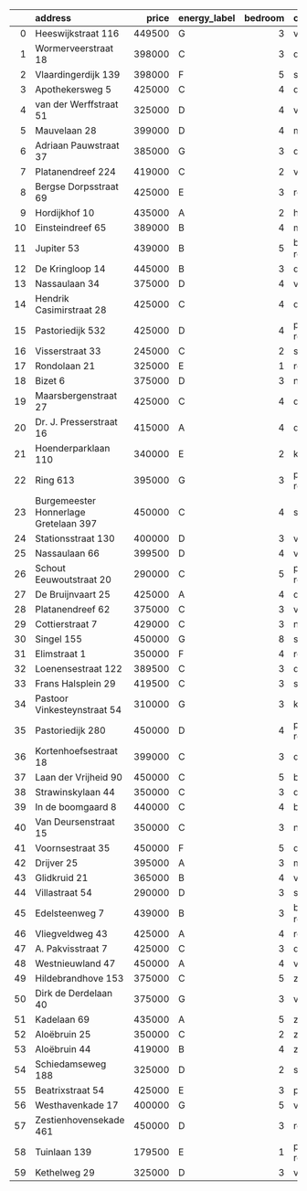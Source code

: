 |    | address                               |   price | energy_label   |   bedroom | city                |   house_age |   house_id |
|---:|:--------------------------------------|--------:|:---------------|----------:|:--------------------|------------:|-----------:|
|  0 | Heeswijkstraat 116                    |  449500 | G              |         3 | voorburg            |          74 |   43483781 |
|  1 | Wormerveerstraat 18                   |  398000 | C              |         3 | den-haag            |          74 |   43465786 |
|  2 | Vlaardingerdijk 139                   |  398000 | F              |         5 | schiedam            |          95 |   43418579 |
|  3 | Apothekersweg 5                       |  425000 | C              |         4 | delft               |          34 |   42327517 |
|  4 | van der Werffstraat 51                |  325000 | D              |         4 | vlaardingen         |          65 |   43400613 |
|  5 | Mauvelaan 28                          |  399000 | D              |         4 | maassluis           |          63 |   43409225 |
|  6 | Adriaan Pauwstraat 37                 |  385000 | G              |         3 | delft               |          96 |   43494940 |
|  7 | Platanendreef 224                     |  419000 | C              |         2 | vlaardingen         |          38 |   43418824 |
|  8 | Bergse Dorpsstraat 69                 |  425000 | E              |         3 | rotterdam           |         103 |   42302697 |
|  9 | Hordijkhof 10                         |  435000 | A              |         2 | honselersdijk       |          23 |   43403708 |
| 10 | Einsteindreef 65                      |  389000 | B              |         4 | maassluis           |          41 |   43408652 |
| 11 | Jupiter 53                            |  439000 | B              |         5 | berkel-en-rodenrijs |          51 |   43493158 |
| 12 | De Kringloop 14                       |  445000 | B              |         3 | delft               |          32 |   43401598 |
| 13 | Nassaulaan 34                         |  375000 | D              |         4 | vlaardingen         |          86 |   43402797 |
| 14 | Hendrik Casimirstraat 28              |  425000 | C              |         4 | delft               |          75 |   43474953 |
| 15 | Pastoriedijk 532                      |  425000 | D              |         4 | pernis-rotterdam    |        2024 |   43405993 |
| 16 | Visserstraat 33                       |  245000 | C              |         2 | schiedam            |         152 |   43412221 |
| 17 | Rondolaan 21                          |  325000 | E              |         1 | rotterdam           |         108 |   42116063 |
| 18 | Bizet 6                               |  375000 | D              |         3 | naaldwijk           |          52 |   43410359 |
| 19 | Maarsbergenstraat 27                  |  425000 | C              |         4 | den-haag            |          75 |   43497367 |
| 20 | Dr. J. Presserstraat 16               |  415000 | A              |         4 | den-haag            |          42 |   43417458 |
| 21 | Hoenderparklaan 110                   |  340000 | E              |         2 | kwintsheul          |          99 |   43487870 |
| 22 | Ring 613                              |  395000 | G              |         3 | pernis-rotterdam    |          97 |   43496243 |
| 23 | Burgemeester Honnerlage Gretelaan 397 |  450000 | C              |         4 | schiedam            |          35 |   43481836 |
| 24 | Stationsstraat 130                    |  400000 | D              |         3 | vlaardingen         |         124 |   43419540 |
| 25 | Nassaulaan 66                         |  399500 | D              |         4 | vlaardingen         |          85 |   43411170 |
| 26 | Schout Eeuwoutstraat 20               |  290000 | C              |         5 | pernis-rotterdam    |          47 |   43408539 |
| 27 | De Bruijnvaart 25                     |  425000 | A              |         4 | den-haag            |          21 |   43407078 |
| 28 | Platanendreef 62                      |  375000 | C              |         3 | vlaardingen         |          39 |   43404240 |
| 29 | Cottierstraat 7                       |  429000 | C              |         3 | naaldwijk           |          33 |   43465417 |
| 30 | Singel 155                            |  450000 | G              |         8 | schiedam            |         138 |   43411413 |
| 31 | Elimstraat 1                          |  350000 | F              |         4 | rotterdam           |          66 |   43497013 |
| 32 | Loenensestraat 122                    |  389500 | C              |         3 | den-haag            |         118 |   42324079 |
| 33 | Frans Halsplein 29                    |  419500 | C              |         3 | schiedam            |          93 |   43419624 |
| 34 | Pastoor Vinkesteynstraat 54           |  310000 | G              |         3 | kwintsheul          |          86 |   43459042 |
| 35 | Pastoriedijk 280                      |  450000 | D              |         4 | pernis-rotterdam    |         124 |   42316553 |
| 36 | Kortenhoefsestraat 18                 |  399000 | C              |         3 | den-haag            |          97 |   43418862 |
| 37 | Laan der Vrijheid 90                  |  450000 | C              |         5 | bergschenhoek       |          57 |   43415959 |
| 38 | Strawinskylaan 44                     |  350000 | C              |         3 | delft               |          48 |   43417659 |
| 39 | In de boomgaard 8                     |  440000 | C              |         4 | bergschenhoek       |          56 |   43497516 |
| 40 | Van Deursenstraat 15                  |  350000 | C              |         3 | naaldwijk           |          89 |   43417918 |
| 41 | Voornsestraat 35                      |  450000 | F              |         5 | den-haag            |          99 |   43412130 |
| 42 | Drijver 25                            |  395000 | A              |         3 | maassluis           |          42 |   43418086 |
| 43 | Glidkruid 21                          |  365000 | B              |         4 | vlaardingen         |          39 |   43417866 |
| 44 | Villastraat 54                        |  290000 | D              |         3 | schiedam            |         133 |   43479376 |
| 45 | Edelsteenweg 7                        |  439000 | B              |         3 | berkel-en-rodenrijs |          46 |   43411075 |
| 46 | Vliegveldweg 43                       |  425000 | A              |         4 | rotterdam           |          65 |   43473799 |
| 47 | A. Pakvisstraat 7                     |  425000 | C              |         3 | den-haag            |          42 |   43496246 |
| 48 | Westnieuwland 47                      |  450000 | A              |         4 | vlaardingen         |          25 |   42321236 |
| 49 | Hildebrandhove 153                    |  375000 | C              |         5 | zoetermeer          |          46 |   43498791 |
| 50 | Dirk de Derdelaan 40                  |  375000 | G              |         3 | vlaardingen         |          65 |   43406419 |
| 51 | Kadelaan 69                           |  435000 | A              |         5 | zoetermeer          |          41 |   43411932 |
| 52 | Aloëbruin 25                          |  350000 | C              |         2 | zoetermeer          |          34 |   43400513 |
| 53 | Aloëbruin 44                          |  419000 | B              |         4 | zoetermeer          |          34 |   43401627 |
| 54 | Schiedamseweg 188                     |  325000 | D              |         2 | schiedam            |         101 |   43411560 |
| 55 | Beatrixstraat 54                      |  425000 | E              |         3 | poeldijk            |          68 |   43410422 |
| 56 | Westhavenkade 17                      |  400000 | G              |         5 | vlaardingen         |         124 |   42196845 |
| 57 | Zestienhovensekade 461                |  450000 | D              |         3 | rotterdam           |          66 |   43408068 |
| 58 | Tuinlaan 139                          |  179500 | E              |         1 | pernis-rotterdam    |         124 |   43415001 |
| 59 | Kethelweg 29                          |  325000 | D              |         3 | vlaardingen         |          91 |   43452830 |
